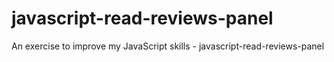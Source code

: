 # javascript-read-reviews-panel
An exercise to improve my JavaScript skills - javascript-read-reviews-panel
